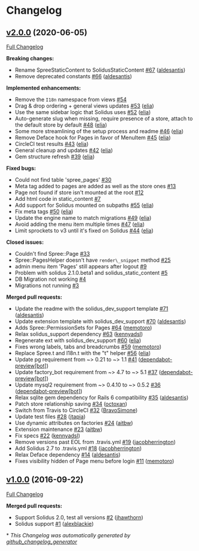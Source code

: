 # Changelog

## [v2.0.0](https://github.com/solidusio-contrib/solidus_static_content/tree/v2.0.0) (2020-06-05)

[Full Changelog](https://github.com/solidusio-contrib/solidus_static_content/compare/v1.0.0...v2.0.0)

**Breaking changes:**

- Rename SpreeStaticContent to SolidusStaticContent [\#67](https://github.com/solidusio-contrib/solidus_static_content/pull/67) ([aldesantis](https://github.com/aldesantis))
- Remove deprecated constants [\#66](https://github.com/solidusio-contrib/solidus_static_content/pull/66) ([aldesantis](https://github.com/aldesantis))

**Implemented enhancements:**

- Remove the `I18n` namespace from views [\#54](https://github.com/solidusio-contrib/solidus_static_content/issues/54)
- Drag & drop ordering + general views updates [\#53](https://github.com/solidusio-contrib/solidus_static_content/pull/53) ([elia](https://github.com/elia))
- Use the same sidebar logic that Solidus uses [\#52](https://github.com/solidusio-contrib/solidus_static_content/pull/52) ([elia](https://github.com/elia))
- Auto-generate slug when missing, require presence of a store, attach to the default store by default [\#48](https://github.com/solidusio-contrib/solidus_static_content/pull/48) ([elia](https://github.com/elia))
- Some more streamlining of the setup process and readme [\#46](https://github.com/solidusio-contrib/solidus_static_content/pull/46) ([elia](https://github.com/elia))
- Remove Deface hook for Pages in favor of MenuItem [\#45](https://github.com/solidusio-contrib/solidus_static_content/pull/45) ([elia](https://github.com/elia))
- CircleCI test results [\#43](https://github.com/solidusio-contrib/solidus_static_content/pull/43) ([elia](https://github.com/elia))
- General cleanup and updates [\#42](https://github.com/solidusio-contrib/solidus_static_content/pull/42) ([elia](https://github.com/elia))
- Gem structure refresh [\#39](https://github.com/solidusio-contrib/solidus_static_content/pull/39) ([elia](https://github.com/elia))

**Fixed bugs:**

- Could not find table 'spree\_pages'  [\#30](https://github.com/solidusio-contrib/solidus_static_content/issues/30)
- Meta tag added to pages are added as well as the store ones [\#13](https://github.com/solidusio-contrib/solidus_static_content/issues/13)
- Page not found if store isn't mounted at the root [\#12](https://github.com/solidusio-contrib/solidus_static_content/issues/12)
- Add html code in static\_content [\#7](https://github.com/solidusio-contrib/solidus_static_content/issues/7)
- Add support for Solidus mounted on subpaths [\#55](https://github.com/solidusio-contrib/solidus_static_content/pull/55) ([elia](https://github.com/elia))
- Fix meta tags [\#50](https://github.com/solidusio-contrib/solidus_static_content/pull/50) ([elia](https://github.com/elia))
- Update the engine name to match migrations [\#49](https://github.com/solidusio-contrib/solidus_static_content/pull/49) ([elia](https://github.com/elia))
- Avoid adding the menu item multiple times [\#47](https://github.com/solidusio-contrib/solidus_static_content/pull/47) ([elia](https://github.com/elia))
- Limit sprockets to v3 until it's fixed on Solidus [\#44](https://github.com/solidusio-contrib/solidus_static_content/pull/44) ([elia](https://github.com/elia))

**Closed issues:**

- Couldn't find Spree::Page [\#33](https://github.com/solidusio-contrib/solidus_static_content/issues/33)
- Spree::PagesHelper doesn't have `render\_snippet` method [\#25](https://github.com/solidusio-contrib/solidus_static_content/issues/25)
- admin menu item 'Pages' still appears after logout [\#9](https://github.com/solidusio-contrib/solidus_static_content/issues/9)
- Problem with solidus 2.1.0.beta1 and solidus\_static\_content [\#5](https://github.com/solidusio-contrib/solidus_static_content/issues/5)
- DB Migration not working [\#4](https://github.com/solidusio-contrib/solidus_static_content/issues/4)
- Migrations not running [\#3](https://github.com/solidusio-contrib/solidus_static_content/issues/3)

**Merged pull requests:**

- Update the readme with the solidus\_dev\_support template [\#71](https://github.com/solidusio-contrib/solidus_static_content/pull/71) ([aldesantis](https://github.com/aldesantis))
- Update extension template with solidus\_dev\_support [\#70](https://github.com/solidusio-contrib/solidus_static_content/pull/70) ([aldesantis](https://github.com/aldesantis))
- Adds Spree::PermissionSets for Pages [\#64](https://github.com/solidusio-contrib/solidus_static_content/pull/64) ([memotoro](https://github.com/memotoro))
- Relax solidus\_support dependency [\#63](https://github.com/solidusio-contrib/solidus_static_content/pull/63) ([kennyadsl](https://github.com/kennyadsl))
- Regenerate ext with solidus\_dev\_support [\#60](https://github.com/solidusio-contrib/solidus_static_content/pull/60) ([elia](https://github.com/elia))
- Fixes wrong labels, tabs and breadcrumbs [\#59](https://github.com/solidusio-contrib/solidus_static_content/pull/59) ([memotoro](https://github.com/memotoro))
- Replace Spree.t and I18n.t with the "t" helper [\#56](https://github.com/solidusio-contrib/solidus_static_content/pull/56) ([elia](https://github.com/elia))
- Update pg requirement from ~\> 0.21 to ~\> 1.1 [\#41](https://github.com/solidusio-contrib/solidus_static_content/pull/41) ([dependabot-preview[bot]](https://github.com/apps/dependabot-preview))
- Update factory\_bot requirement from ~\> 4.7 to ~\> 5.1 [\#37](https://github.com/solidusio-contrib/solidus_static_content/pull/37) ([dependabot-preview[bot]](https://github.com/apps/dependabot-preview))
- Update mysql2 requirement from ~\> 0.4.10 to ~\> 0.5.2 [\#36](https://github.com/solidusio-contrib/solidus_static_content/pull/36) ([dependabot-preview[bot]](https://github.com/apps/dependabot-preview))
- Relax sqlite gem dependency for Rails 6 compatibility [\#35](https://github.com/solidusio-contrib/solidus_static_content/pull/35) ([aldesantis](https://github.com/aldesantis))
- Patch store relationship saving [\#34](https://github.com/solidusio-contrib/solidus_static_content/pull/34) ([octoxan](https://github.com/octoxan))
- Switch from Travis to CircleCI [\#32](https://github.com/solidusio-contrib/solidus_static_content/pull/32) ([BravoSimone](https://github.com/BravoSimone))
- Update test files [\#28](https://github.com/solidusio-contrib/solidus_static_content/pull/28) ([jtapia](https://github.com/jtapia))
- Use dynamic attributes on factories [\#24](https://github.com/solidusio-contrib/solidus_static_content/pull/24) ([aitbw](https://github.com/aitbw))
- Extension maintenance [\#23](https://github.com/solidusio-contrib/solidus_static_content/pull/23) ([aitbw](https://github.com/aitbw))
- Fix specs [\#22](https://github.com/solidusio-contrib/solidus_static_content/pull/22) ([kennyadsl](https://github.com/kennyadsl))
- Remove versions past EOL from .travis.yml [\#19](https://github.com/solidusio-contrib/solidus_static_content/pull/19) ([jacobherrington](https://github.com/jacobherrington))
- Add Solidus 2.7 to .travis.yml [\#18](https://github.com/solidusio-contrib/solidus_static_content/pull/18) ([jacobherrington](https://github.com/jacobherrington))
- Relax Deface dependency [\#14](https://github.com/solidusio-contrib/solidus_static_content/pull/14) ([aldesantis](https://github.com/aldesantis))
- Fixes visibility hidden of Page menu before login [\#11](https://github.com/solidusio-contrib/solidus_static_content/pull/11) ([memotoro](https://github.com/memotoro))

## [v1.0.0](https://github.com/solidusio-contrib/solidus_static_content/tree/v1.0.0) (2016-09-22)

[Full Changelog](https://github.com/solidusio-contrib/solidus_static_content/compare/3ad3f010dcb5cb66d195abe0c6c9abdd05ccc76f...v1.0.0)

**Merged pull requests:**

- Support Solidus 2.0, test all versions [\#2](https://github.com/solidusio-contrib/solidus_static_content/pull/2) ([jhawthorn](https://github.com/jhawthorn))
- Solidus support [\#1](https://github.com/solidusio-contrib/solidus_static_content/pull/1) ([alexblackie](https://github.com/alexblackie))



\* *This Changelog was automatically generated by [github_changelog_generator](https://github.com/github-changelog-generator/github-changelog-generator)*
